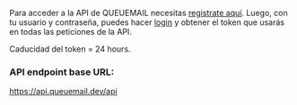 


Para acceder a la API de QUEUEMAIL necesitas [registrate aquí](xsignup.md). Luego, con tu usuario y contraseña, puedes hacer [login](api-login.md) y obtener el token que usarás en todas las peticiones de la API.

Caducidad del token = 24 hours.

### API endpoint base URL:

https://api.queuemail.dev/api 





